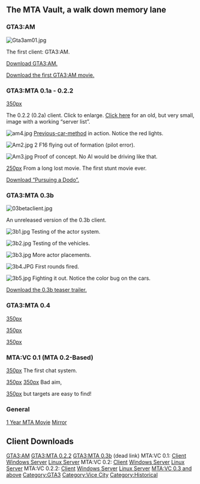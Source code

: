 The MTA Vault, a walk down memory lane
--------------------------------------

### GTA3:AM

![Gta3am01.jpg](/images/gta3am01.jpg)

The first client: GTA3:AM.

[Download GTA3:AM.](http://files.mtasa.com/apps/pre-0.1/gta3am01a.zip)

[Download the first GTA3:AM movie.](http://files.mtasa.com/media/gta3am/first_movie.zip)

### GTA3:MTA 0.1a - 0.2.2

[350px](/docs/image-022client.png.md "wikilink")

The 0.2.2 (0.2a) client. Click to enlarge. [Click here](http://wiki.multitheftauto.com/images/1/1b/02aclientsmall.jpg) for an old, but very small, image with a working “server list”.

![am4.jpg](/images/am4.jpg)
[Previous-car-method](/docs/previous-car-method.md "wikilink") in action. Notice the red lights.

![Am2.jpg](/images/am2.jpg)
2 F16 flying out of formation (pilot error).

![Am3.jpg](/images/am3.jpg)
Proof of concept. No AI would be driving like that.

[250px](/docs/image-am1.jpg.md "wikilink")
From a long lost movie. The first stunt movie ever.

[Download “Pursuing a Dodo”.](http://files.mtasa.com/media/gta3mta/Videos/gta3mta-movie2.zip)

### GTA3:MTA 0.3b

![03betaclient.jpg](/images/03betaclient.jpg)

An unreleased version of the 0.3b client.

![3b1.jpg](/images/3b1.jpg)
Testing of the actor system.

![3b2.jpg](/images/3b2.jpg)
Testing of the vehicles.

![3b3.jpg](/images/3b3.jpg)
More actor placements.

![3b4.JPG](/images/3b4.jpg)
First rounds fired.

![3b5.jpg](/images/3b5.jpg)
Fighting it out. Notice the color bug on the cars.

[Download the 0.3b teaser trailer.](http://files.mtasa.com/media/gta3mta/Videos/mta0.3binprogress3.rar)

### GTA3:MTA 0.4

[350px](/docs/image-4b1.jpg.md "wikilink")

[350px](/docs/image-4b2.jpg.md "wikilink")

[350px](/docs/image-4b3.jpg.md "wikilink")

### MTA:VC 0.1 (MTA 0.2-Based)

[350px](/docs/image-vc0.1-1.jpg.md "wikilink")
The first chat system.

[350px](/docs/image-vc0.1-2.jpg.md "wikilink")
[350px](/docs/image-vc0.1-3.jpg.md "wikilink")
Bad aim,

[350px](/docs/image-vc0.1-4.jpg.md "wikilink")
but targets are easy to find!

### General

[1 Year MTA Movie](http://www.gonnaplay.com/fileInfo.php?g=20101&f=10) [Mirror](http://files.mtasa.com/media/1yrmta.zip)

Client Downloads
----------------

[GTA3:AM](http://files.mtasa.com/apps/pre-0.1/gta3am01a.zip)
[GTA3:MTA 0.2.2](http://files.mtasa.com/apps/0.2/mta022_client_gta3.exe)
[GTA3:MTA 0.3b](http://multitheftauto.com/mta_archived/mta03b.zip) (dead link)
MTA:VC 0.1: [Client](http://files.mtasa.com/apps/0.1/mta01_client.exe) [Windows Server](http://files.mtasa.com/apps/0.1/mta01_server_win32.zip) [Linux Server](http://files.mtasa.com/apps/0.1/mta01_server_linux.tar.gz)
MTA:VC 0.2: [Client](http://files.mtasa.com/apps/0.2/mta020_client_gtavc.exe) [Windows Server](http://files.mtasa.com/apps/0.2/mta020_server_win32.zip) [Linux Server](http://files.mtasa.com/apps/0.2/mta020_server_linux.tar.gz)
MTA:VC 0.2.2: [Client](http://files.mtasa.com/apps/0.2/mta022_client_gtavc.exe) [Windows Server](http://files.mtasa.com/apps/0.2/mta022_server_win32.zip) [Linux Server](http://files.mtasa.com/apps/0.2/mta022_server_linux.tar.gz)
[MTA:VC 0.3 and above](http://files.mtasa.com/apps/)
[Category:GTA3](/docs/category-gta3.md "wikilink") [Category:Vice City](/docs/category-vice_city.md "wikilink") [Category:Historical](/docs/category-historical.md "wikilink")
